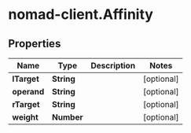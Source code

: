 # nomad-client.Affinity

## Properties

Name | Type | Description | Notes
------------ | ------------- | ------------- | -------------
**lTarget** | **String** |  | [optional] 
**operand** | **String** |  | [optional] 
**rTarget** | **String** |  | [optional] 
**weight** | **Number** |  | [optional] 


